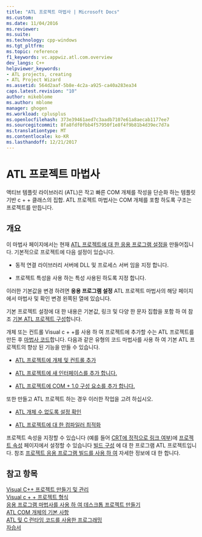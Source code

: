 ```yaml
---
title: "ATL 프로젝트 마법사 | Microsoft Docs"
ms.custom: 
ms.date: 11/04/2016
ms.reviewer: 
ms.suite: 
ms.technology: cpp-windows
ms.tgt_pltfrm: 
ms.topic: reference
f1_keywords: vc.appwiz.atl.com.overview
dev_langs: C++
helpviewer_keywords:
- ATL projects, creating
- ATL Project Wizard
ms.assetid: 564d2aaf-5b8e-4c2a-a925-ca40a283ea34
caps.latest.revision: "10"
author: mikeblome
ms.author: mblome
manager: ghogen
ms.workload: cplusplus
ms.openlocfilehash: 373e39461aed7c3aadb7107e61a8aecab1177ee7
ms.sourcegitcommit: 8fa8fdf0fbb4f57950f1e8f4f9b81b4d39ec7d7a
ms.translationtype: MT
ms.contentlocale: ko-KR
ms.lasthandoff: 12/21/2017
---
```

# <a name="atl-project-wizard"></a>ATL 프로젝트 마법사
액티브 템플릿 라이브러리 (ATL)은 작고 빠른 COM 개체를 작성을 단순화 하는 템플릿 기반 c + + 클래스의 집합. ATL 프로젝트 마법사는 COM 개체를 포함 하도록 구조는 프로젝트를 만듭니다.  
  
## <a name="overview"></a>개요  
 이 마법사 페이지에서는 현재 [ATL 프로젝트에 대 한 응용 프로그램 설정을](../../atl/reference/application-settings-atl-project-wizard.md) 만들어집니다. 기본적으로 프로젝트에 다음 설정이 있습니다.  
  
-   동적 연결 라이브러리 서버에 DLL 및 프로세스 서버 임을 지정 합니다.  
  
-   프로젝트 특성을 사용 하는 특성 사용된 하도록 지정 합니다.  
  
 이러한 기본값을 변경 하려면 **응용 프로그램 설정** ATL 프로젝트 마법사의 해당 페이지에서 마법사 및 확인 변경 왼쪽된 열에 있습니다.  
  
 기본 프로젝트 설정에 대 한 내용은 기본값, 링크 및 다양 한 문자 집합을 포함 하 여 참조 [기본 ATL 프로젝트 구성](../../atl/reference/default-atl-project-configurations.md)합니다.  
  
 개체 또는 컨트롤 Visual c + +를 사용 하 여 프로젝트에 추가할 수는 ATL 프로젝트를 만든 후 [마법사 코드](../../ide/adding-functionality-with-code-wizards-cpp.md)합니다. 다음과 같은 유형의 코드 마법사를 사용 하 여 기본 ATL 프로젝트의 향상 된 기능을 만들 수 있습니다.  
  
-   [ATL 프로젝트에 개체 및 컨트롤 추가](../../atl/reference/adding-objects-and-controls-to-an-atl-project.md)  
  
-   [ATL 프로젝트에 새 인터페이스를 추가 합니다.](../../atl/reference/adding-a-new-interface-in-an-atl-project.md)  
  
-   [ATL 프로젝트에 COM + 1.0 구성 요소를 추가 합니다.](../../atl/reference/adding-an-atl-com-plus-1-0-component.md)  
  
 또한 만들고 ATL 프로젝트 하는 경우 이러한 작업을 고려 하십시오.  
  
-   [ATL 개체 수 없도록 설정 확인](../../atl/reference/making-an-atl-object-noncreatable.md)  
  
-   [ATL 프로젝트에 대 한 컴파일러 최적화](../../atl/reference/specifying-compiler-optimization-for-an-atl-project.md)  
  
 프로젝트 속성을 지정할 수 있습니다 (예를 들어 [CRT에 정적으로 링크 여부](../../atl/programming-with-atl-and-c-run-time-code.md))에 [프로젝트 속성](../../ide/general-property-page-project.md) 페이지에서 설정할 수 있습니다 [빌드 구성](/visualstudio/ide/understanding-build-configurations) 에 대 한 프로그램 ATL 프로젝트입니다. 참조 [프로젝트 응용 프로그램 빌드를 사용 하 여](http://msdn.microsoft.com/en-us/3339fa90-bac2-4b95-8361-662a2e0e7dfe) 자세한 정보에 대 한 합니다.  
  
## <a name="see-also"></a>참고 항목  
 [Visual C++ 프로젝트 만들기 및 관리](../../ide/creating-and-managing-visual-cpp-projects.md)   
 [Visual c + + 프로젝트 형식](../../ide/visual-cpp-project-types.md)   
 [응용 프로그램 마법사를 사용 하 여 데스크톱 프로젝트 만들기](../../ide/creating-desktop-projects-by-using-application-wizards.md)   
 [ATL COM 개체의 기본 사항](../../atl/fundamentals-of-atl-com-objects.md)   
 [ATL 및 C 런타임 코드를 사용한 프로그래밍](../../atl/programming-with-atl-and-c-run-time-code.md)   
 [자습서](../../atl/active-template-library-atl-tutorial.md)

